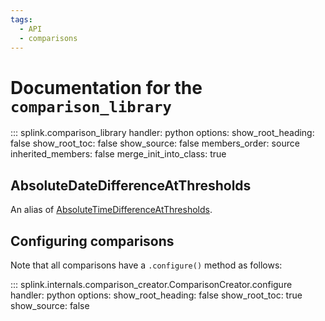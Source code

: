 ```yaml
---
tags:
  - API
  - comparisons
---
```

# Documentation for the `comparison_library`

::: splink.comparison_library
    handler: python
    options:
      show_root_heading: false
      show_root_toc: false
      show_source: false
      members_order: source
      inherited_members: false
      merge_init_into_class: true

## AbsoluteDateDifferenceAtThresholds

An alias of [AbsoluteTimeDifferenceAtThresholds](./comparison_library.html#splink.comparison_library.AbsoluteTimeDifferenceAtThresholds).


## Configuring comparisons

Note that all comparisons have a `.configure()` method as follows:

::: splink.internals.comparison_creator.ComparisonCreator.configure
    handler: python
    options:
      show_root_heading: false
      show_root_toc: true
      show_source: false

